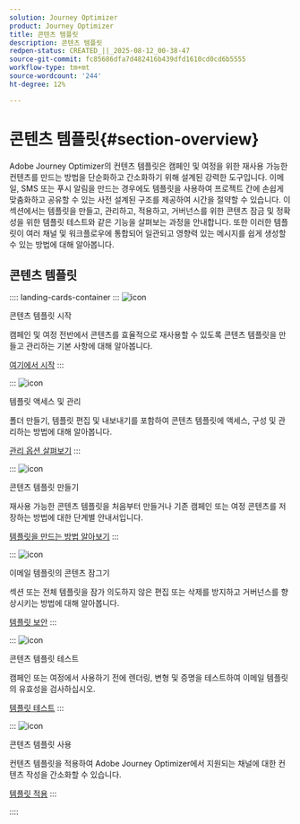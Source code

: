 ```yaml
---
solution: Journey Optimizer
product: Journey Optimizer
title: 콘텐츠 템플릿
description: 콘텐츠 템플릿
redpen-status: CREATED_||_2025-08-12_00-38-47
source-git-commit: fc85686dfa7d482416b439dfd1610cd0cd6b5555
workflow-type: tm+mt
source-wordcount: '244'
ht-degree: 12%

---
```



# 콘텐츠 템플릿{#section-overview}

Adobe Journey Optimizer의 컨텐츠 템플릿은 캠페인 및 여정을 위한 재사용 가능한 컨텐츠를 만드는 방법을 단순화하고 간소화하기 위해 설계된 강력한 도구입니다. 이메일, SMS 또는 푸시 알림을 만드는 경우에도 템플릿을 사용하여 프로젝트 간에 손쉽게 맞춤화하고 공유할 수 있는 사전 설계된 구조를 제공하여 시간을 절약할 수 있습니다. 이 섹션에서는 템플릿을 만들고, 관리하고, 적용하고, 거버넌스를 위한 콘텐츠 잠금 및 정확성을 위한 템플릿 테스트와 같은 기능을 살펴보는 과정을 안내합니다. 또한 이러한 템플릿이 여러 채널 및 워크플로우에 통합되어 일관되고 영향력 있는 메시지를 쉽게 생성할 수 있는 방법에 대해 알아봅니다.

## 콘텐츠 템플릿

:::: landing-cards-container
:::
![icon](https://cdn.experienceleague.adobe.com/icons/circle-play.svg)

콘텐츠 템플릿 시작

캠페인 및 여정 전반에서 콘텐츠를 효율적으로 재사용할 수 있도록 콘텐츠 템플릿을 만들고 관리하는 기본 사항에 대해 알아봅니다.

[여기에서 시작](../using/content-management/content-templates.md)
:::

:::
![icon](https://cdn.experienceleague.adobe.com/icons/list-check.svg)

템플릿 액세스 및 관리

폴더 만들기, 템플릿 편집 및 내보내기를 포함하여 콘텐츠 템플릿에 액세스, 구성 및 관리하는 방법에 대해 알아봅니다.

[관리 옵션 살펴보기](../using/content-management/access-content-templates.md)
:::

:::
![icon](https://cdn.experienceleague.adobe.com/icons/puzzle-piece.svg)

콘텐츠 템플릿 만들기

재사용 가능한 콘텐츠 템플릿을 처음부터 만들거나 기존 캠페인 또는 여정 콘텐츠를 저장하는 방법에 대한 단계별 안내서입니다.

[템플릿을 만드는 방법 알아보기](../using/content-management/create-content-templates.md)
:::

:::
![icon](https://cdn.experienceleague.adobe.com/icons/shield-halved.svg)

이메일 템플릿의 콘텐츠 잠그기

섹션 또는 전체 템플릿을 잠가 의도하지 않은 편집 또는 삭제를 방지하고 거버넌스를 향상시키는 방법에 대해 알아봅니다.

[템플릿 보안](../using/content-management/content-locking.md)
:::

:::
![icon](https://cdn.experienceleague.adobe.com/icons/gear.svg)

콘텐츠 템플릿 테스트

캠페인 또는 여정에서 사용하기 전에 렌더링, 변형 및 증명을 테스트하여 이메일 템플릿의 유효성을 검사하십시오.

[템플릿 테스트](../using/content-management/test-content-templates.md)
:::

:::
![icon](https://cdn.experienceleague.adobe.com/icons/bullseye.svg)

콘텐츠 템플릿 사용

컨텐츠 템플릿을 적용하여 Adobe Journey Optimizer에서 지원되는 채널에 대한 컨텐츠 작성을 간소화할 수 있습니다.

[템플릿 적용](../using/content-management/use-content-templates.md)
:::

::::

